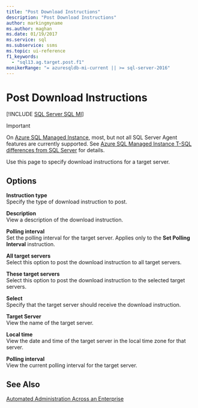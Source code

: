 ```yaml
---
title: "Post Download Instructions"
description: "Post Download Instructions"
author: markingmyname
ms.author: maghan
ms.date: 01/19/2017
ms.service: sql
ms.subservice: ssms
ms.topic: ui-reference
f1_keywords:
  - "sql13.ag.target.post.f1"
monikerRange: "= azuresqldb-mi-current || >= sql-server-2016"
---
```

# Post Download Instructions
[!INCLUDE [SQL Server SQL MI](../../includes/applies-to-version/sql-asdbmi.md)]

> [!IMPORTANT]  
> On [Azure SQL Managed Instance](/azure/sql-database/sql-database-managed-instance), most, but not all SQL Server Agent features are currently supported. See [Azure SQL Managed Instance T-SQL differences from SQL Server](/azure/sql-database/sql-database-managed-instance-transact-sql-information#sql-server-agent) for details.

Use this page to specify download instructions for a target server.  
  
## Options  
**Instruction type**  
Specify the type of download instruction to post.  
  
**Description**  
View a description of the download instruction.  
  
**Polling interval**  
Set the polling interval for the target server. Applies only to the **Set Polling Interval** instruction.  
  
**All target servers**  
Select this option to post the download instruction to all target servers.  
  
**These target servers**  
Select this option to post the download instruction to the selected target servers.  
  
**Select**  
Specify that the target server should receive the download instruction.  
  
**Target Server**  
View the name of the target server.  
  
**Local time**  
View the date and time of the target server in the local time zone for that server.  
  
**Polling interval**  
View the current polling interval for the target server.  
  
## See Also  
[Automated Administration Across an Enterprise](../../ssms/agent/automated-administration-across-an-enterprise.md)  
